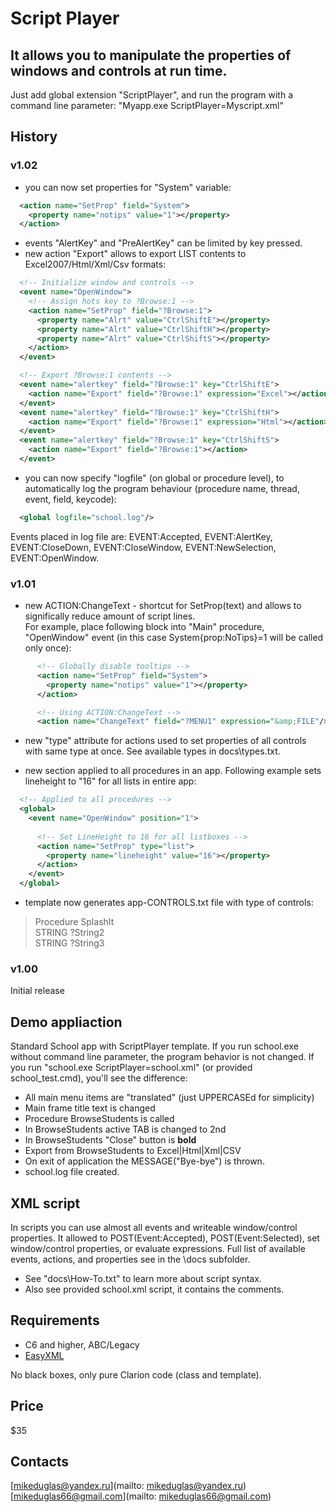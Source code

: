 # Script Player

## It allows you to manipulate the properties of windows and controls at run time.
Just add global extension "ScriptPlayer", and run the program with a command line parameter: "Myapp.exe ScriptPlayer=Myscript.xml"


## History

### v1.02
- you can now set properties for "System" variable:
```xml
  <action name="SetProp" field="System">
    <property name="notips" value="1"></property>
  </action>
```  

- events "AlertKey" and "PreAlertKey" can be limited by key pressed.
- new action "Export" allows to export LIST contents to Excel2007/Html/Xml/Csv formats:
```xml
  <!-- Initialize window and controls -->
  <event name="OpenWindow">
    <!-- Assign hots key to ?Browse:1 -->
    <action name="SetProp" field="?Browse:1">
      <property name="Alrt" value="CtrlShiftE"></property>
      <property name="Alrt" value="CtrlShiftH"></property>
      <property name="Alrt" value="CtrlShiftS"></property>
    </action>
  </event>

  <!-- Export ?Browse:1 contents -->
  <event name="alertkey" field="?Browse:1" key="CtrlShiftE">
    <action name="Export" field="?Browse:1" expression="Excel"></action>
  </event>
  <event name="alertkey" field="?Browse:1" key="CtrlShiftH">
    <action name="Export" field="?Browse:1" expression="Html"></action>
  </event>
  <event name="alertkey" field="?Browse:1" key="CtrlShiftS">
    <action name="Export" field="?Browse:1"></action>
  </event>
``` 

- you can now specify "logfile" (on global or procedure level), to automatically log the program behaviour (procedure name, thread, event, field, keycode):
```xml
  <global logfile="school.log"/>
```  
Events placed in log file are: EVENT:Accepted, EVENT:AlertKey, EVENT:CloseDown, EVENT:CloseWindow, EVENT:NewSelection, EVENT:OpenWindow.


### v1.01
- new ACTION:ChangeText - shortcut for SetProp(text) and allows to significally reduce amount of script lines.  
For example, place following block into "Main" procedure, "OpenWindow" event (in this case System{prop:NoTips}=1 will be called only once):
```xml
      <!-- Globally disable tooltips -->
      <action name="SetProp" field="System">
        <property name="notips" value="1"></property>
      </action>
```  

```xml
      <!-- Using ACTION:ChangeText -->
      <action name="ChangeText" field="?MENU1" expression="&amp;FILE"/>  
```

- new "type" attribute for actions used to set properties of all controls with same type at once. See available types in docs\types.txt.

- new <global> section applied to all procedures in an app.
Following example sets lineheight to "16" for all lists in entire app:

```xml
  <!-- Applied to all procedures -->
  <global>
    <event name="OpenWindow" position="1">
      
      <!-- Set LineHeight to 16 for all listboxes -->
      <action name="SetProp" type="list">
        <property name="lineheight" value="16"></property>
      </action>
    </event>
  </global>
```  

- template now generates app-CONTROLS.txt file with type of controls:

>    Procedure SplashIt  
>      STRING       ?String2  
>      STRING       ?String3  


### v1.00  
Initial release


## Demo appliaction
Standard School app with ScriptPlayer template. If you run school.exe without command line parameter, the program behavior is not changed.
If you run "school.exe ScriptPlayer=school.xml" (or provided school_test.cmd), you'll see the difference:
- All main menu items are "translated" (just UPPERCASEd for simplicity)
- Main frame title text is changed
- Procedure BrowseStudents is called
- In BrowseStudents active TAB is changed to 2nd
- In BrowseStudents "Close" button is **bold**
- Export from BrowseStudents to Excel|Html|Xml|CSV
- On exit of application the MESSAGE("Bye-bye") is thrown.
- school.log file created.

## XML script
In scripts you can use almost all events and writeable window/control properties. It allowed to POST(Event:Accepted), POST(Event:Selected), set window/control properties, or evaluate expressions.
Full list of available events, actions, and properties see in the \docs subfolder.


- See "docs\How-To.txt" to learn more about script syntax.
- Also see provided school.xml script, it contains the comments.


## Requirements
- C6 and higher, ABC/Legacy
- [EasyXML](http://www.ingasoftplus.com/ProductDetail.php?ProductID=293)


No black boxes, only pure Clarion code (class and template).

## Price
$35

## Contacts
[mikeduglas@yandex.ru](mailto: mikeduglas@yandex.ru)  
[mikeduglas66@gmail.com](mailto: mikeduglas66@gmail.com)
